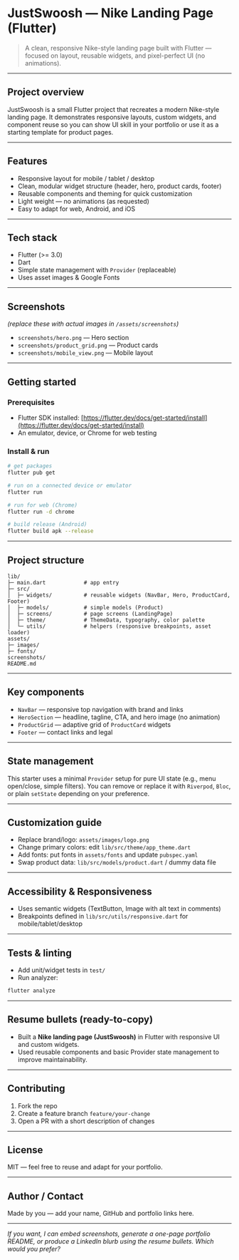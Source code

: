 # JustSwoosh — Nike Landing Page (Flutter)

> A clean, responsive Nike-style landing page built with Flutter — focused on layout, reusable widgets, and pixel-perfect UI (no animations).

---

## Project overview

JustSwoosh is a small Flutter project that recreates a modern Nike-style landing page. It demonstrates responsive layouts, custom widgets, and component reuse so you can show UI skill in your portfolio or use it as a starting template for product pages.

---

## Features

* Responsive layout for mobile / tablet / desktop
* Clean, modular widget structure (header, hero, product cards, footer)
* Reusable components and theming for quick customization
* Light weight — no animations (as requested)
* Easy to adapt for web, Android, and iOS

---

## Tech stack

* Flutter (>= 3.0)
* Dart
* Simple state management with `Provider` (replaceable)
* Uses asset images & Google Fonts

---

## Screenshots

*(replace these with actual images in `/assets/screenshots`)*

* `screenshots/hero.png` — Hero section
* `screenshots/product_grid.png` — Product cards
* `screenshots/mobile_view.png` — Mobile layout

---

## Getting started

### Prerequisites

* Flutter SDK installed: [https://flutter.dev/docs/get-started/install](https://flutter.dev/docs/get-started/install)
* An emulator, device, or Chrome for web testing

### Install & run

```bash
# get packages
flutter pub get

# run on a connected device or emulator
flutter run

# run for web (Chrome)
flutter run -d chrome

# build release (Android)
flutter build apk --release
```

---

## Project structure

```
lib/
├─ main.dart            # app entry
├─ src/
│  ├─ widgets/          # reusable widgets (NavBar, Hero, ProductCard, Footer)
│  ├─ models/           # simple models (Product)
│  ├─ screens/          # page screens (LandingPage)
│  ├─ theme/            # ThemeData, typography, color palette
│  └─ utils/            # helpers (responsive breakpoints, asset loader)
assets/
├─ images/
├─ fonts/
screenshots/
README.md
```

---

## Key components

* `NavBar` — responsive top navigation with brand and links
* `HeroSection` — headline, tagline, CTA, and hero image (no animation)
* `ProductGrid` — adaptive grid of `ProductCard` widgets
* `Footer` — contact links and legal

---

## State management

This starter uses a minimal `Provider` setup for pure UI state (e.g., menu open/close, simple filters). You can remove or replace it with `Riverpod`, `Bloc`, or plain `setState` depending on your preference.

---

## Customization guide

* Replace brand/logo: `assets/images/logo.png`
* Change primary colors: edit `lib/src/theme/app_theme.dart`
* Add fonts: put fonts in `assets/fonts` and update `pubspec.yaml`
* Swap product data: `lib/src/models/product.dart` / dummy data file

---

## Accessibility & Responsiveness

* Uses semantic widgets (TextButton, Image with alt text in comments)
* Breakpoints defined in `lib/src/utils/responsive.dart` for mobile/tablet/desktop

---

## Tests & linting

* Add unit/widget tests in `test/`
* Run analyzer:

```bash
flutter analyze
```

---

## Resume bullets (ready-to-copy)

* Built a **Nike landing page (JustSwoosh)** in Flutter with responsive UI and custom widgets.
* Used reusable components and basic Provider state management to improve maintainability.

---

## Contributing

1. Fork the repo
2. Create a feature branch `feature/your-change`
3. Open a PR with a short description of changes

---

## License

MIT — feel free to reuse and adapt for your portfolio.

---

## Author / Contact

Made by you — add your name, GitHub and portfolio links here.

---

*If you want, I can embed screenshots, generate a one-page portfolio README, or produce a LinkedIn blurb using the resume bullets. Which would you prefer?*
